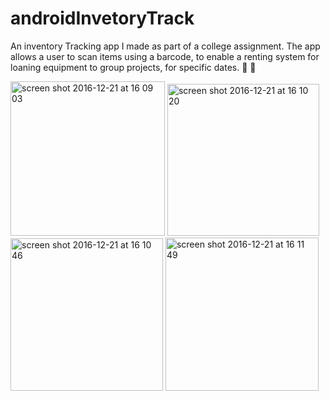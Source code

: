 # androidInvetoryTrack

An inventory Tracking app I made as part of a college assignment. The app allows a user to scan items using a barcode, 
to enable a renting system for loaning equipment to group projects, for specific dates. 📝 📅


<img width="247" alt="screen shot 2016-12-21 at 16 09 03" src="https://cloud.githubusercontent.com/assets/17220329/21397380/8002447a-c79b-11e6-82b3-9aad059a383c.png">
<img width="243" alt="screen shot 2016-12-21 at 16 10 20" src="https://cloud.githubusercontent.com/assets/17220329/21397385/81f84928-c79b-11e6-9af5-438683f3c6e5.png">
<img width="244" alt="screen shot 2016-12-21 at 16 10 46" src="https://cloud.githubusercontent.com/assets/17220329/21397390/84e95032-c79b-11e6-9286-6b18f07c9f0e.png">
<img width="245" alt="screen shot 2016-12-21 at 16 11 49" src="https://cloud.githubusercontent.com/assets/17220329/21397435/a10bd960-c79b-11e6-9d99-3aedd9865d15.png">
